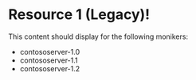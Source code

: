 # Resource 1 (Legacy)!

This content should display for the following monikers:

* contososerver-1.0
* contososerver-1.1
* contososerver-1.2